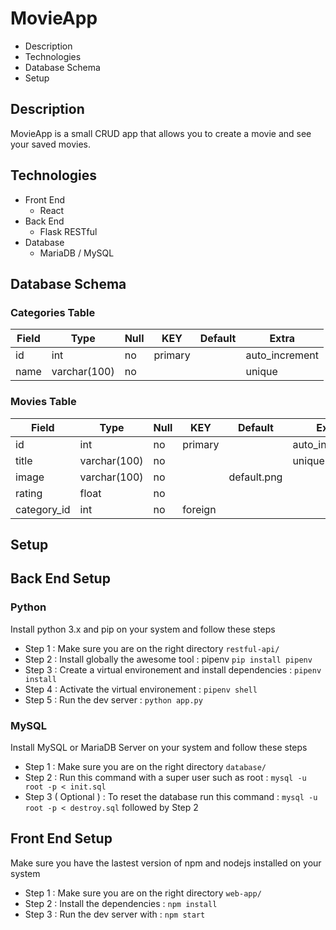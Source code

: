 # MovieApp

* Description
* Technologies
* Database Schema
* Setup

## Description

MovieApp is a small CRUD app that allows you to create a movie and see your saved movies.

## Technologies 

* Front End
	* React 
* Back End 
	* Flask RESTful
* Database
	* MariaDB / MySQL

## Database Schema

### Categories Table

| Field | Type         | Null | KEY     | Default | Extra          |
|-------|--------------|------|---------|---------|----------------|
| id    | int          | no   | primary |         | auto_increment |
| name  | varchar(100) | no   |         |         | unique         |

### Movies Table

| Field       | Type         | Null | KEY     | Default     | Extra          |
|-------------|--------------|------|---------|-------------|----------------|
| id          | int          | no   | primary |             | auto_increment |
| title       | varchar(100) | no   |         |             | unique         |
| image       | varchar(100) | no   |         | default.png |                |
| rating      | float        | no   |         |             |                |
| category_id | int          | no   | foreign |             |                |

## Setup

## Back End Setup

### Python

Install python 3.x and pip on your system and follow these steps

* Step 1 : Make sure you are on the right directory ```restful-api/```
* Step 2 : Install globally the awesome tool : pipenv ```pip install pipenv```
* Step 3 : Create a virtual environement and install dependencies : ```pipenv install```
* Step 4 : Activate the virtual environement : ```pipenv shell```
* Step 5 : Run the dev server : ```python app.py```

### MySQL

Install MySQL or MariaDB Server on your system and follow these steps

* Step 1 : Make sure you are on the right directory ```database/```
* Step 2 : Run this command with a super user such as root : ```mysql -u root -p < init.sql```
* Step 3 ( Optional ) : To reset the database run this command : ```mysql -u root -p < destroy.sql```
followed by Step 2

## Front End Setup

Make sure you have the lastest version of npm and nodejs installed on your system

* Step 1 : Make sure you are on the right directory ```web-app/```
* Step 2 : Install the dependencies : ```npm install```
* Step 3 : Run the dev server with : ```npm start```

